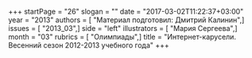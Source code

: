 +++
startPage = "26"
slogan = ""
date = "2017-03-02T11:22:37+03:00"
year = "2013"
authors = [ "Материал подготовил: Дмитрий Калинин",]
issues = [ "2013_03",]
side = "left"
illustrators = [ "Мария Сергеева",]
month = "03"
rubrics = [ "Олимпиады",]
title = "Интернет-карусели. Весенний сезон 2012-2013 учебного года"
+++
